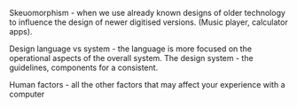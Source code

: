 Skeuomorphism - when we use already known designs of older technology to influence the design of newer digitised versions. (Music player, calculator apps).

Design language vs system - the language is more focused on the operational aspects of the overall system. The design system - the guidelines, components for a consistent.

Human factors - all the other factors that may affect your experience with a computer